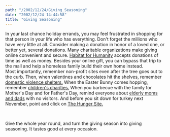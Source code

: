 ```yaml
---
path: "/2002/12/24/Giving_Seasoning" 
date: "2002/12/24 14:44:58" 
title: "Giving Seasoning" 
---
```

<p>In your last chance holiday errands, you may feel frustrated in shopping for that person in your life who has everything.  Don't forget the millions who have very little at all. Consider making a donation in honor of a loved one, or better yet, several donations.  Many charitable organizations make giving online convenient and secure. <a href="<br>https://secure.habitat.org/giving/online.html" title="Habitat for Humanity website.">Habitat for Humanity</a> accepts donations of time as well as money. Besides your online gift, you can bypass that trip to the mall and help a homeless family build their own home instead.  <br>Most importantly, remember non-profit sites even after the tree goes out to the curb. Then, when valentines and chocolates hit the shelves, remember <a href="http://www.safehavenministries.org/" title="Safe Haven Website.">domestic violence shelters.</a> When the Easter Bunny comes hopping, remember <a href="http://www.childrenscharities.org/" title="Childrens Charities website.">children's charities.</a> When you barbecue with the family for Mother's Day and for Father's Day, remind everyone about <a href="http://www.catholiccharitiesdov.org/NeedHelp/ElderlyServices/Default.htm" title="Elderly Services wesite.">elderly moms and dads</a> with no visitors. And before you sit down for turkey next November, point and click on <a href="http://www.thehungersite.org/" title="The Hunger Site">The Hunger Site.</a></p><br><p>Give the whole year round, and turn the giving season into giving seasoning. It tastes good at  every occasion.</p>
